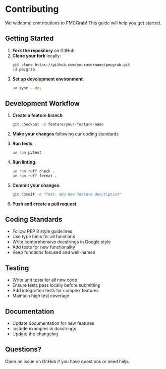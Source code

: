 # Contributing

We welcome contributions to PMCGrab! This guide will help you get started.

## Getting Started

1. **Fork the repository** on GitHub
2. **Clone your fork** locally:
   ```bash
   git clone https://github.com/yourusername/pmcgrab.git
   cd pmcgrab
   ```
3. **Set up development environment**:
   ```bash
   uv sync --dev
   ```

## Development Workflow

1. **Create a feature branch**:

   ```bash
   git checkout -b feature/your-feature-name
   ```

2. **Make your changes** following our coding standards

3. **Run tests**:

   ```bash
   uv run pytest
   ```

4. **Run linting**:

   ```bash
   uv run ruff check .
   uv run ruff format .
   ```

5. **Commit your changes**:

   ```bash
   git commit -m "feat: add new feature description"
   ```

6. **Push and create a pull request**

## Coding Standards

- Follow PEP 8 style guidelines
- Use type hints for all functions
- Write comprehensive docstrings in Google style
- Add tests for new functionality
- Keep functions focused and well-named

## Testing

- Write unit tests for all new code
- Ensure tests pass locally before submitting
- Add integration tests for complex features
- Maintain high test coverage

## Documentation

- Update documentation for new features
- Include examples in docstrings
- Update the changelog

## Questions?

Open an issue on GitHub if you have questions or need help.
